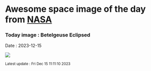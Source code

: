 
# Awesome space image of the day from [NASA](https://api.nasa.gov/)

### Today image : Betelgeuse Eclipsed
Date : 2023-12-15

![](https://apod.nasa.gov/apod/image/2312/OrionBetelgeuse_occultation1024.jpg)

<small>Latest update : Fri Dec 15 11:11:10 2023</small>
        